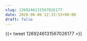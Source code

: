```yaml
---
slug: 1269246131567026177
date: 2020-06-06 12:33:53+00:00
draft: false
---
```


{{< tweet 1269246131567026177 >}}
